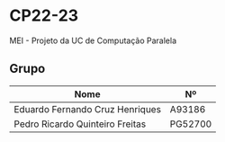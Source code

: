 # CP22-23
MEI - Projeto da UC de Computação Paralela 

## Grupo

| Nome                            | Nº      |
| ------------------------------- | ------- |
| Eduardo Fernando Cruz Henriques | A93186  |
| Pedro Ricardo Quinteiro Freitas | PG52700 |
